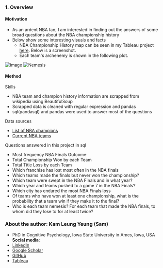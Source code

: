 ### <a id='overview'>1. Overview</a>

#### Motivation
- As an ardent NBA fan, I am interested in finding out the answers of some broad questions about the NBA championship history 
- Below show some interesting visuals and facts 
  - NBA Championship History map can be seen in my Tableau project [here](https://public.tableau.com/app/profile/kam.leung.yeung/viz/NBAChampionshipHistory1947to2021/Dashboard1). Below is a screenshot.
  - Each team's archenemy is shown in the following plot.



![image](https://user-images.githubusercontent.com/58142773/140463317-234bb3f2-ead5-488b-98c4-e2071c3d7b07.png)
![Nemesis](https://user-images.githubusercontent.com/58142773/140463502-831931dc-98c7-4bdd-b8bf-6010e0c4eafb.PNG)

#### Method
Skills
- NBA team and champion history information are scrapped from wikipedia using BeautifulSoup
- Scrapped data is cleaned with regular expression and pandas
- sql(pandasql) and pandas were used to answer most of the questions

Data sources
- [List of NBA champions](https://en.wikipedia.org/wiki/List_of_NBA_champions)
- [Current NBA teams](https://en.wikipedia.org/wiki/National_Basketball_Association#Teams)

Questions answered in this project in sql
- Most frequency NBA Finals Outcome
- Total Championship Won by each Team
- Total Title Loss by each Team
- Which franchise has lost most often in the NBA finals
- Which teams made the finals but never won the championship?
- Which team were swept in the NBA Finals and in what year?
- Which year and teams pushed to a game 7 in the NBA Finals?
- Which city has endured the most NBA Finals loss
- Of teams who have won at least one championship, what is the probability that a team win if they make it to the final?
- Who is each team nemesis? For each team that made the NBA finals, to whom did they lose to for at least twice?

### <a id='overview'>About the author: Kam Leung Yeung (Sam)</a>
* PhD in Cognitive Psychology, Iowa State University in Ames, Iowa, USA
**Social media**:
* [LinkedIn](https://www.linkedin.com/in/kamleungyeung/)
* [Google Scholar](https://scholar.google.com/citations?user=OwUmaN8AAAAJ)
* [GitHub](https://github.com/k-l-yeung)
* [Tableau](https://public.tableau.com/app/profile/kam.leung.yeung#!/)
